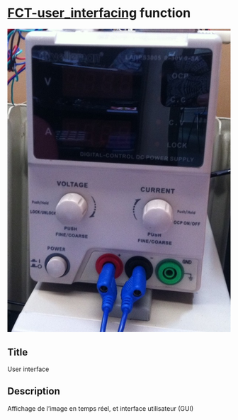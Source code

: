 # [FCT-user_interfacing]() function
![](viewme.jpg)

## Title
User interface

## Description
Affichage de l’image en temps réel, et interface utilisateur (GUI) 
